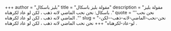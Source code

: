+++
author = "بليز باسكال"
title = "مقولة بليز باسكال"
description = "مقولة بليز باسكال: نحن نحب الماضي لانه ذهب ، لكن لو عاد لكرهناه ."
quote = '''نحن نحب الماضي لانه ذهب ، لكن لو عاد لكرهناه .'''
slug = "نحن-نحب-الماضي-لانه-ذهب--لكن-لو-عاد-لكرهناه"
+++
نحن نحب الماضي لانه ذهب ، لكن لو عاد لكرهناه .
